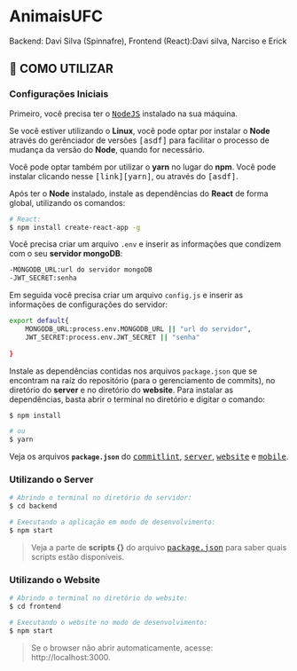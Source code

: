 # AnimaisUFC
Backend: Davi Silva (Spinnafre), Frontend (React):Davi silva, Narciso e Erick

## **:wine_glass: COMO UTILIZAR**

### Configurações Iniciais

Primeiro, você precisa ter o <kbd>[NodeJS](https://nodejs.org/en/download/)</kbd> instalado na sua máquina. 

Se você estiver utilizando o **Linux**, você pode optar por instalar o **Node** através do gerênciador de versões <kbd>[asdf]</kbd> para facilitar o processo de mudança da versão do **Node**, quando for necessário.

Você pode optar também por utilizar o **yarn** no lugar do **npm**. Você pode instalar clicando nesse <kbd>[link][yarn]</kbd>, ou através do <kbd>[asdf]</kbd>.

Após ter o **Node** instalado, instale as dependências do **React** de forma global, utilizando os comandos:

```sh
# React:
$ npm install create-react-app -g

```

Você precisa criar um arquivo `.env` e inserir as informações que condizem com o seu **servidor mongoDB**:
```sh
-MONGODB_URL:url do servidor mongoDB
-JWT_SECRET:senha
```
Em seguida você precisa criar um arquivo `config.js` e inserir as informações de configurações do servidor:
```sh
export default{
    MONGODB_URL:process.env.MONGODB_URL || "url do servidor",
    JWT_SECRET:process.env.JWT_SECRET || "senha"
    
}
```


Instale as dependências contidas nos arquivos `package.json` que se encontram na raíz do repositório (para o gerenciamento de commits), no diretório do **server** e no diretório do **website**. Para instalar as dependências, basta abrir o terminal no diretório e digitar o comando:

```sh
$ npm install

# ou
$ yarn
```

Veja os arquivos **`package.json`** do <kbd>[commitlint](./package.json)</kbd>, <kbd>[server](./sources/server/package.json)</kbd>, <kbd>[website](./sources/website/package.json)</kbd> e <kbd>[mobile](./sources/mobile/package.json)</kbd>.

### Utilizando o Server

```sh
# Abrindo o terminal no diretório do servidor:
$ cd backend

# Executando a aplicação em modo de desenvolvimento:
$ npm start

```

> Veja a parte de **scripts {}** do arquivo <kbd>[package.json](./sources/server/package.json)</kbd> para saber quais scripts estão disponíveis.

### Utilizando o Website

```sh
# Abrindo o terminal no diretório do website:
$ cd frontend

# Executando o website no modo de desenvolvimento:
$ npm start
```

> Se o browser não abrir automaticamente, acesse: http://localhost:3000.


<!-- Badges -->

[github_issues_badge]: https://img.shields.io/github/issues/x0n4d0/ecoleta?color=green

[repository_license_badge]: https://img.shields.io/github/license/x0n4d0/ecoleta

[node_version_badge]: https://img.shields.io/badge/node-12.17.0-green

[npm_version_badge]: https://img.shields.io/badge/npm-6.14.4-red

[web_react_badge]: https://img.shields.io/badge/web-react-blue

[mobile_react-native_badge]: https://img.shields.io/badge/mobile-react%20native-blueviolet

[server_nodejs_badge]: https://img.shields.io/badge/server-nodejs-important

<!-- Techs -->
